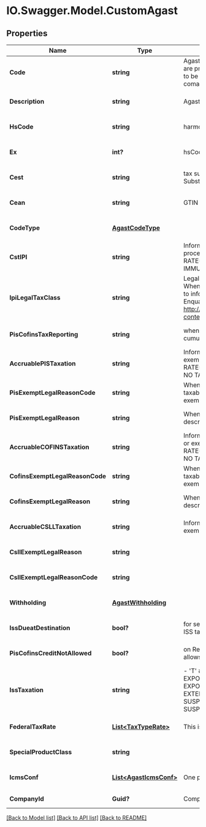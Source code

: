 # IO.Swagger.Model.CustomAgast
## Properties

Name | Type | Description | Notes
------------ | ------------- | ------------- | -------------
**Code** | **string** | Agast Code. AGAST (Avalara Goods and Services Types) are preset products with default tax definitions available to be used as provided or copied to create an specific comapany item. | [default to null]
**Description** | **string** | Agast Description | [optional] [default to null]
**HsCode** | **string** | harmonized code, NCM or LC 116 | [optional] [default to null]
**Ex** | **int?** | hsCode Exception for IPI tax | [optional] [default to null]
**Cest** | **string** | tax substitution code - Codigo especificador da Substuicao Tributaria | [optional] [default to null]
**Cean** | **string** | GTIN NUMBER | [optional] [default to null]
**CodeType** | [**AgastCodeType**](AgastCodeType.md) |  | [optional] [default to null]
**CstIPI** | **string** | Inform if this process is subject to IPI taxation on output process - &#39;T&#39;  # TAXABLE - &#39;Z&#39;  # TAXABLE WITH RATE&#x3D;0.00 - &#39;E&#39;  # EXEMPT - &#39;N&#39;  # NO TAXABLE     - &#39;I&#39;  # IMMUNE  | [optional] [default to null]
**IpiLegalTaxClass** | **string** | Legal tax classificação for IPI (enquadramento tributário) When the process has CST IPI 52 or 54, it is mandatory to inform a Reason Code, see Anexo XIV - Código de Enquadramento Legal do IPI from  http://www.nfe.fazenda.gov.br/portal/exibirArquivo.aspx?conteudo&#x3D;mCnJajU4BKU&#x3D;  | [optional] [default to null]
**PisCofinsTaxReporting** | **string** | when the company is Real Profit inform if this item is cumulative or no cumulative by default | [optional] [default to null]
**AccruablePISTaxation** | **string** | Inform if this item by nature is subject to PIS taxation or exempt - &#39;T&#39; # TAXABLE - &#39;Z&#39; # TAXABLE WITH RATE&#x3D;0.00 - &#39;E&#39; # EXEMPT - &#39;H&#39; # SUSPENDED - &#39;N&#39; # NO TAXABLE  | [optional] [default to null]
**PisExemptLegalReasonCode** | **string** | When exempt, taxable with zero rate, suspended, not taxable, this field informs the official code number for the exemption | [optional] [default to null]
**PisExemptLegalReason** | **string** | When specified a reason, this field holds the reason&#39;s description | [optional] [default to null]
**AccruableCOFINSTaxation** | **string** | Inform if this item by nature is subject to COFINS taxation or exempt - &#39;T&#39; # TAXABLE - &#39;Z&#39; # TAXABLE WITH RATE&#x3D;0.00 - &#39;E&#39; # EXEMPT - &#39;H&#39; # SUSPENDED - &#39;N&#39; # NO TAXABLE  | [optional] [default to null]
**CofinsExemptLegalReasonCode** | **string** | When exempt, taxable with zero rate, suspended, not taxable, this field informs the official code number for the exemption | [optional] [default to null]
**CofinsExemptLegalReason** | **string** | When specified a reason, this field holds the reason&#39;s description | [optional] [default to null]
**AccruableCSLLTaxation** | **string** | Inform if this item by nature is subject to CSLL taxation or exempt - &#39;T&#39; # TAXABLE - &#39;E&#39; # EXEMPT  | [optional] [default to null]
**CsllExemptLegalReason** | **string** |  | [optional] [default to null]
**CsllExemptLegalReasonCode** | **string** |  | [optional] [default to null]
**Withholding** | [**AgastWithholding**](AgastWithholding.md) |  | [optional] [default to null]
**IssDueatDestination** | **bool?** | for service items with City Jurisdiction, inform where the ISS tax is due | [optional] [default to null]
**PisCofinsCreditNotAllowed** | **bool?** | on Real Profit Purchase transaction, inform if this item allows tax credits when it is non-cumulative | [optional] [default to null]
**IssTaxation** | **string** | - &#39;T&#39; # TAXABLE - TRIBUTÁVEL INCLUSIVE PARA EXPORTAÇÃO&#39; - &#39;E&#39; # TAXABLE WITH EXEMPTION FOR EXPORTS - ISENTO PARA SERVIÇOS PRESTADOS AO EXTERIOR (DEFAULT) - &#39;F&#39; # EXEMPT - &#39;A&#39; # SUSPENDED FOR ADMINISTRATIVE REASON - &#39;L&#39; # SUSPENDED FOR LEGAL DECISION - &#39;I&#39; # IMMUNE  | [optional] [default to null]
**FederalTaxRate** | [**List&lt;TaxTypeRate&gt;**](TaxTypeRate.md) | This is an array of tax object related to an agast. | [optional] [default to null]
**SpecialProductClass** | **string** |  | [optional] [default to null]
**IcmsConf** | [**List&lt;AgastIcmsConf&gt;**](AgastIcmsConf.md) | One per State | [optional] [default to null]
**CompanyId** | **Guid?** | Company ID | [default to null]

[[Back to Model list]](../README.md#documentation-for-models) [[Back to API list]](../README.md#documentation-for-api-endpoints) [[Back to README]](../README.md)

